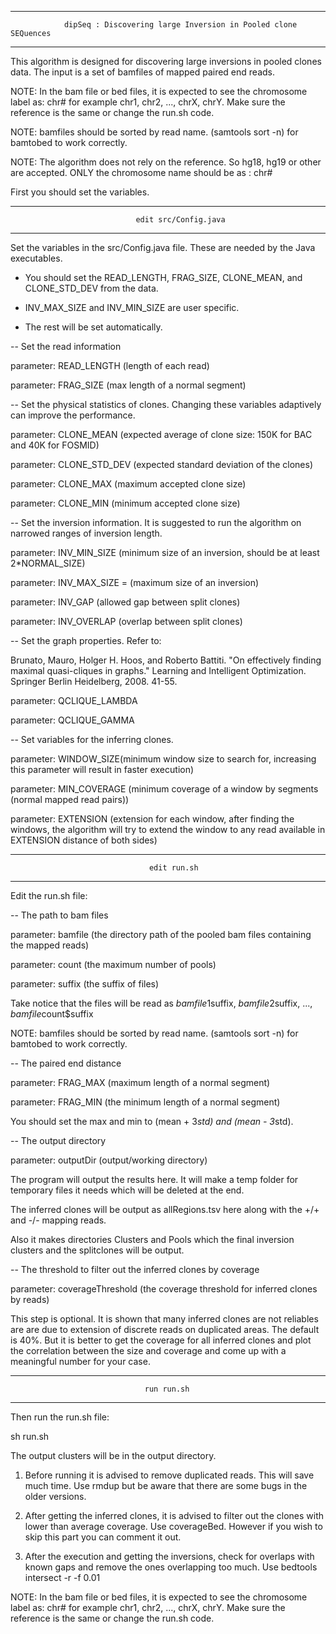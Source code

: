********************************************************************************************

                dipSeq : Discovering large Inversion in Pooled clone SEQuences

********************************************************************************************

This algorithm is designed for discovering large inversions in pooled clones data. The input is a set of bamfiles of mapped paired end reads. 

NOTE: In the bam file or bed files, it is expected to see the chromosome label as: chr# for example chr1, chr2, ..., chrX, chrY. Make sure the reference is the same or change the run.sh code.

NOTE: bamfiles should be sorted by read name. (samtools sort -n) for bamtobed to work correctly.

NOTE: The algorithm does not rely on the reference. So hg18, hg19 or other are accepted. ONLY the chromosome name should be as : chr#



First you should set the variables. 

********************************************************************************************

                                edit src/Config.java

********************************************************************************************

Set the variables in the src/Config.java file. These are needed by the Java executables.

* You should set the READ_LENGTH, FRAG_SIZE, CLONE_MEAN, and CLONE_STD_DEV from the data.

* INV_MAX_SIZE and INV_MIN_SIZE are user specific.

* The rest will be set automatically.



-- Set the read information

parameter: READ_LENGTH (length of each read)

parameter: FRAG_SIZE (max length of a normal segment)



-- Set the physical statistics of clones. Changing these variables adaptively can improve the performance.


parameter: CLONE_MEAN (expected average of clone size: 150K for BAC and 40K for FOSMID)

parameter: CLONE_STD_DEV (expected standard deviation of the clones)

parameter: CLONE_MAX (maximum accepted clone size)

parameter: CLONE_MIN (minimum accepted clone size)



-- Set the inversion information. It is suggested to run the algorithm on narrowed ranges of inversion length.

parameter: INV_MIN_SIZE (minimum size of an inversion, should be at least 2*NORMAL_SIZE)

parameter: INV_MAX_SIZE = (maximum size of an inversion)

parameter: INV_GAP (allowed gap between split clones)

parameter: INV_OVERLAP (overlap between split clones)



-- Set the graph properties. Refer to:

Brunato, Mauro, Holger H. Hoos, and Roberto Battiti. "On effectively finding maximal quasi-cliques in graphs." Learning and Intelligent Optimization. Springer Berlin Heidelberg, 2008. 41-55.

parameter: QCLIQUE_LAMBDA 

parameter: QCLIQUE_GAMMA 



-- Set variables for the inferring clones.

parameter: WINDOW_SIZE(minimum window size to search for, increasing this parameter will result in faster execution)

parameter: MIN_COVERAGE (minimum coverage of a window by segments (normal mapped read pairs))

parameter: EXTENSION (extension for each window, after finding the windows, the algorithm will try to extend the window to any read available in EXTENSION distance of both sides)



********************************************************************************************

                                   edit run.sh

********************************************************************************************

Edit the run.sh file:



-- The path to bam files

parameter: bamfile (the directory path of the pooled bam files containing the mapped reads)

parameter: count (the maximum number of pools)

parameter: suffix (the suffix of files)

Take notice that the files will be read as $bamfile1$suffix, $bamfile2$suffix, ..., $bamfile$count$suffix

NOTE: bamfiles should be sorted by read name. (samtools sort -n) for bamtobed to work correctly.



-- The paired end distance

parameter: FRAG_MAX (maximum length of a normal segment)

parameter: FRAG_MIN (the minimum length of a normal segment)

You should set the max and min to (mean + 3*std) and (mean - 3*std).



-- The output directory

parameter: outputDir (output/working directory)

The program will output the results here. It will make a temp folder for temporary files it needs which will be deleted at the end.

The inferred clones will be output as allRegions.tsv here along with the +/+ and -/- mapping reads.

Also it makes directories Clusters and Pools which the final inversion clusters and the splitclones will be output.



-- The threshold to filter out the inferred clones by coverage

parameter: coverageThreshold (the coverage threshold for inferred clones by reads)

This step is optional. It is shown that many inferred clones are not reliables are are due to extension of discrete reads on duplicated areas. The default is 40%. But it is better to get the coverage for all inferred clones and plot the correlation between the size and coverage and come up with a meaningful number for your case.



********************************************************************************************

                                  run run.sh

********************************************************************************************

Then run the run.sh file:

sh run.sh

The output clusters will be in the output directory.

1. Before running it is advised to remove duplicated reads. This will save much time. Use rmdup but be aware that there are some bugs in the older versions.

2. After getting the inferred clones, it is advised to filter out the clones with lower than average coverage. Use coverageBed. However if you wish to skip this part you can comment it out.

3. After the execution and getting the inversions, check for overlaps with known gaps and remove the ones overlapping too much. Use bedtools intersect -r -f 0.01



NOTE: In the bam file or bed files, it is expected to see the chromosome label as: chr# for example chr1, chr2, ..., chrX, chrY. Make sure the reference is the same or change the run.sh code.





